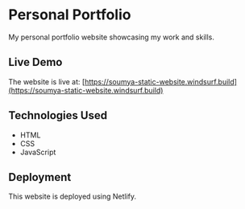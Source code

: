 # Personal Portfolio

My personal portfolio website showcasing my work and skills.

## Live Demo
The website is live at: [https://soumya-static-website.windsurf.build](https://soumya-static-website.windsurf.build)

## Technologies Used
- HTML
- CSS
- JavaScript

## Deployment
This website is deployed using Netlify.

